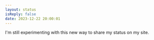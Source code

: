 ```yaml
---
layout: status
isReply: false
date: 2023-12-22 20:00:01
---
```


I'm still experimenting with this new way to share my status on my site.
